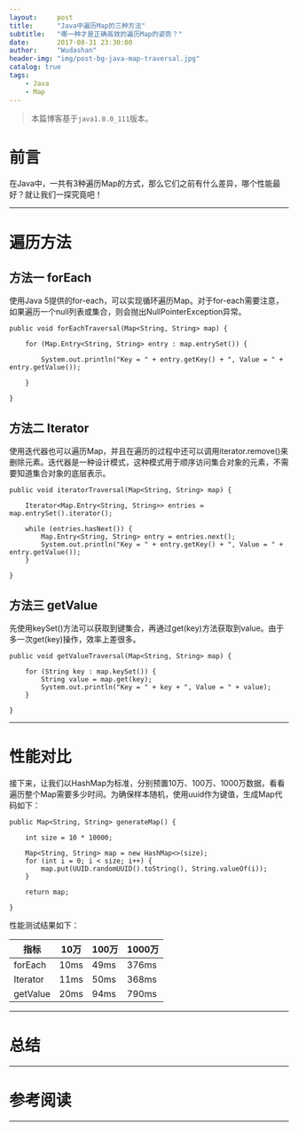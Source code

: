 ```yaml
---
layout:     post
title:      "Java中遍历Map的三种方法"
subtitle:   "哪一种才是正确高效的遍历Map的姿势？"
date:       2017-08-31 23:30:00
author:     "Wudashan"
header-img: "img/post-bg-java-map-traversal.jpg"
catalog: true
tags:
    - Java
    - Map
---
```



> 本篇博客基于`java1.8.0_111`版本。

# 前言

在Java中，一共有3种遍历Map的方式，那么它们之前有什么差异，哪个性能最好？就让我们一探究竟吧！

---

# 遍历方法

## 方法一 forEach

使用Java 5提供的for-each，可以实现循环遍历Map。对于for-each需要注意，如果遍历一个null列表或集合，则会抛出NullPointerException异常。

```
public void forEachTraversal(Map<String, String> map) {

    for (Map.Entry<String, String> entry : map.entrySet()) {

        System.out.println("Key = " + entry.getKey() + ", Value = " + entry.getValue());

    }

}
```

## 方法二 Iterator

使用迭代器也可以遍历Map，并且在遍历的过程中还可以调用iterator.remove()来删除元素。迭代器是一种设计模式，这种模式用于顺序访问集合对象的元素，不需要知道集合对象的底层表示。

```
public void iteratorTraversal(Map<String, String> map) {

    Iterator<Map.Entry<String, String>> entries = map.entrySet().iterator();
        
    while (entries.hasNext()) {
        Map.Entry<String, String> entry = entries.next();
        System.out.println("Key = " + entry.getKey() + ", Value = " + entry.getValue());
    }

}
```

## 方法三 getValue

先使用keySet()方法可以获取到键集合，再通过get(key)方法获取到value。由于多一次get(key)操作，效率上差很多。

```
public void getValueTraversal(Map<String, String> map) {

    for (String key : map.keySet()) {
        String value = map.get(key);
        System.out.println("Key = " + key + ", Value = " + value);
    }

}
```

---

# 性能对比

接下来，让我们以HashMap为标准，分别预置10万、100万、1000万数据，看看遍历整个Map需要多少时间。为确保样本随机，使用uuid作为键值，生成Map代码如下：

```
public Map<String, String> generateMap() {

    int size = 10 * 10000;
    
    Map<String, String> map = new HashMap<>(size);
    for (int i = 0; i < size; i++) {
        map.put(UUID.randomUUID().toString(), String.valueOf(i));
    }
    
    return map;
    
}
```

性能测试结果如下：

指标 | 10万 | 100万 | 1000万
----|------|---- | ----
forEach | 10ms  | 49ms  | 376ms
Iterator | 11ms  | 50ms  | 368ms
getValue | 20ms  | 94ms  | 790ms

---

# 总结

---

# 参考阅读

---